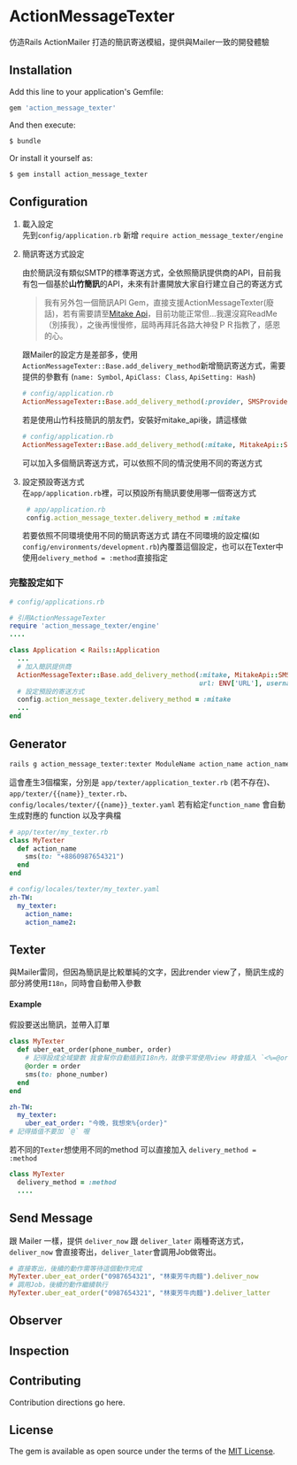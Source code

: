 # ActionMessageTexter

仿造Rails ActionMailer 打造的簡訊寄送模組，提供與Mailer一致的開發體驗

## Installation
Add this line to your application's Gemfile:

```ruby
gem 'action_message_texter'
```

And then execute:
```bash
$ bundle
```

Or install it yourself as:
```bash
$ gem install action_message_texter
```

## Configuration

1. 載入設定  
   先到`config/application.rb` 新增 `require action_message_texter/engine`

2. 簡訊寄送方式設定  

    由於簡訊沒有類似SMTP的標準寄送方式，全依照簡訊提供商的API，目前我有包一個基於**山竹簡訊**的API，未來有計畫開放大家自行建立自己的寄送方式

    > 我有另外包一個簡訊API Gem，直接支援ActionMessageTexter(廢話)，若有需要請至[Mitake Api](https://github.com/z22919456/mitake_api)，目前功能正常但...我還沒寫ReadMe（別揍我），之後再慢慢修，屆時再拜託各路大神發ＰＲ指教了，感恩的心。

    跟Mailer的設定方是差部多，使用`ActionMessageTexter::Base.add_delivery_method`新增簡訊寄送方式，需要提供的參數有 (`name: Symbol`, `ApiClass: Class`, `ApiSetting: Hash`)

    ```ruby
    # config/application.rb
    ActionMessageTexter::Base.add_delivery_method(:provider, SMSProvider, key: ENV['SMS_KEY'])
    ```
    
    若是使用山竹科技簡訊的朋友們，安裝好mitake_api後，請這樣做
    ```ruby
    # config/application.rb
    ActionMessageTexter::Base.add_delivery_method(:mitake, MitakeApi::SMSProvider, url: "山竹發給你的網域名稱", username: "山竹的使用者名稱", password: "山竹的密碼")
    ```
    可以加入多個簡訊寄送方式，可以依照不同的情況使用不同的寄送方式

3. 設定預設寄送方式  
   在`app/application.rb`裡，可以預設所有簡訊要使用哪一個寄送方式
   ``` ruby
    # app/application.rb
    config.action_message_texter.delivery_method = :mitake
   ```
   若要依照不同環境使用不同的簡訊寄送方式 請在不同環境的設定檔(如`config/environments/development.rb`)內覆蓋這個設定，也可以在Texter中使用`delivery_method = :method`直接指定

### 完整設定如下
```ruby
# config/applications.rb

# 引用ActionMessageTexter
require 'action_message_texter/engine'
....

class Application < Rails::Application
  ...
  # 加入簡訊提供商
  ActionMessageTexter::Base.add_delivery_method(:mitake, MitakeApi::SMSProvider,
                                                url: ENV['URL'], username: ENV['USERNAME'], password: ENV['password'])
  # 設定預設的寄送方式
  config.action_message_texter.delivery_method = :mitake
  ...
end
```

## Generator 

```bash
rails g action_message_texter:texter ModuleName action_name action_name ....
```
這會產生3個檔案，分別是 `app/texter/application_texter.rb` (若不存在)、`app/texter/{{name}}_texter.rb`、`config/locales/texter/{{name}}_texter.yaml`
若有給定`function_name` 會自動生成對應的 function 以及字典檔


```ruby
# app/texter/my_texter.rb
class MyTexter
  def action_name
    sms(to: "+8860987654321")
  end
end
```
```yaml
# config/locales/texter/my_texter.yaml
zh-TW:
  my_texter:
    action_name: 
    action_name2:
```


## Texter

與Mailer雷同，但因為簡訊是比較單純的文字，因此render view了，簡訊生成的部分將使用`I18n`，同時會自動帶入參數

#### Example
假設要送出簡訊，並帶入訂單
```ruby
class MyTexter
  def uber_eat_order(phone_number, order)
    # 記得設成全域變數 我會幫你自動插到I18n內，就像平常使用view 時會插入 `<%=@order>` 一樣
    @order = order
    sms(to: phone_number)
  end
end
```

```yaml
zh-TW:
  my_texter: 
    uber_eat_order: "今晚，我想來%{order}"
# 記得插值不要加 `@` 喔
```

若不同的`Texter`想使用不同的method 可以直接加入 `delivery_method = :method`

```ruby
class MyTexter
  delivery_method = :method
  ....
```

## Send Message

跟 Mailer 一樣，提供 `deliver_now` 跟 `deliver_later` 兩種寄送方式，`deliver_now` 會直接寄出，`deliver_later`會調用Job做寄出。

```ruby
# 直接寄出，後續的動作需等待這個動作完成
MyTexter.uber_eat_order("0987654321", "林東芳牛肉麵").deliver_now
# 調用Job，後續的動作繼續執行
MyTexter.uber_eat_order("0987654321", "林東芳牛肉麵").deliver_latter

```


## Observer

## Inspection























## Contributing
Contribution directions go here.

## License
The gem is available as open source under the terms of the [MIT License](https://opensource.org/licenses/MIT).
